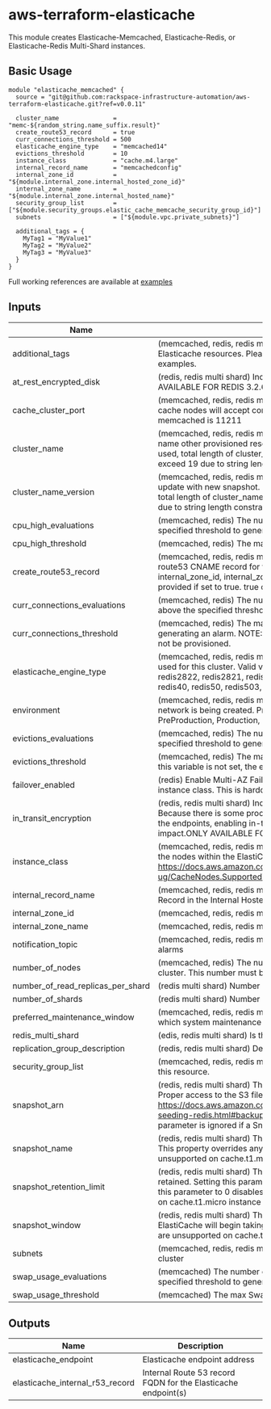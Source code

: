 # aws-terraform-elasticache

This module creates Elasticache-Memcached, Elasticache-Redis, or Elasticache-Redis Multi-Shard instances.

## Basic Usage

```HCL
module "elasticache_memcached" {
  source = "git@github.com:rackspace-infrastructure-automation/aws-terraform-elasticache.git?ref=v0.0.11"

  cluster_name               = "memc-${random_string.name_suffix.result}"
  create_route53_record      = true
  curr_connections_threshold = 500
  elasticache_engine_type    = "memcached14"
  evictions_threshold        = 10
  instance_class             = "cache.m4.large"
  internal_record_name       = "memcachedconfig"
  internal_zone_id           = "${module.internal_zone.internal_hosted_zone_id}"
  internal_zone_name         = "${module.internal_zone.internal_hosted_name}"
  security_group_list        = ["${module.security_groups.elastic_cache_memcache_security_group_id}"]
  subnets                    = ["${module.vpc.private_subnets}"]

  additional_tags = {
    MyTag1 = "MyValue1"
    MyTag2 = "MyValue2"
    MyTag3 = "MyValue3"
  }
}
```

Full working references are available at [examples](examples)

## Inputs

| Name | Description | Type | Default | Required |
|------|-------------|:----:|:-----:|:-----:|
| additional\_tags | (memcached, redis, redis multi shard) Additional tags to be added to the Elasticache resources. Please see examples directory in this repo for examples. | map | `<map>` | no |
| at\_rest\_encrypted\_disk | (redis, redis multi shard) Indicates whether to enable encryption at rest. ONLY AVAILABLE FOR REDIS 3.2.6, 4.0.10 AND 5.0.0. `true` or `false`. | string | `"false"` | no |
| cache\_cluster\_port | (memcached, redis, redis multi shard) The port number on which each of the cache nodes will accept connections. Default for redis is 6379. Default for memcached is 11211 | string | `""` | no |
| cluster\_name | (memcached, redis, redis multi shard) Name of Cluster. Will also be used to name other provisioned resources. If non empty cluster_name_version is being used, total length of cluster_name plus cluster_name_version should not exceed 19 due to string length constraints | string | n/a | yes |
| cluster\_name\_version | (memcached, redis, redis multi shard) NOTE: This needs to increment on update with new snapshot. If non empty cluster_name_version is being used, total length of cluster_name plus cluster_name_version should not exceed 19 due to string length constraints | string | `"v00"` | no |
| cpu\_high\_evaluations | (memcached, redis) The number of minutes CPU usage must remain above the specified threshold to generate an alarm. | string | `"5"` | no |
| cpu\_high\_threshold | (memcached, redis) The max CPU Usage % before generating an alarm. | string | `"90"` | no |
| create\_route53\_record | (memcached, redis, redis multi shard) Specifies whether or not to create a route53 CNAME record for the configuration/primary endpoint. internal_zone_id, internal_zone_name, and internal_record_name must be provided if set to true. true or false. | string | `"false"` | no |
| curr\_connections\_evaluations | (memcached, redis) The number of minutes current connections must remain above the specified threshold to generate an alarm. | string | `"5"` | no |
| curr\_connections\_threshold | (memcached, redis) The max number of current connections before generating an alarm. NOTE: If this variable is not set, the connections alarm will not be provisioned. | string | `""` | no |
| elasticache\_engine\_type | (memcached, redis, redis multi shard) The name of the cache engine to be used for this cluster. Valid values are: memcached14, redis28, redis2823, redis2822, redis2821, redis2819, redis286, redis32, redis326, redis3210, redis40, redis50, redis503, redis504 | string | n/a | yes |
| environment | (memcached, redis, redis multi shard) Application environment for which this network is being created. Preferred value are Development, Integration, PreProduction, Production, QA, Staging, or Test | string | `"Development"` | no |
| evictions\_evaluations | (memcached, redis) The number of minutes Evictions must remain above the specified threshold to generate an alarm. | string | `"5"` | no |
| evictions\_threshold | (memcached, redis) The max evictions before generating an alarm. NOTE: If this variable is not set, the evictions alarm will not be provisioned. | string | `""` | no |
| failover\_enabled | (redis) Enable Multi-AZ Failover. Failover is unsupported on the cache.t1.micro instance class. This is hardcoded as true for Redis multi-shard. | string | `"true"` | no |
| in\_transit\_encryption | (redis, redis multi shard) Indicates whether to enable encryption in transit. Because there is some processing needed to encrypt and decrypt the data at the endpoints, enabling in-transit encryption can have some performance impact.ONLY AVAILABLE FOR REDIS 3.2.6 AND 4.0.10. true or false | string | `"false"` | no |
| instance\_class | (memcached, redis, redis multi shard) The compute and memory capacity of the nodes within the ElastiCache cluster. Please see https://docs.aws.amazon.com/AmazonElastiCache/latest/mem-ug/CacheNodes.SupportedTypes.html for valid instance types. | string | n/a | yes |
| internal\_record\_name | (memcached, redis, redis multi shard) Record Name for the new Resource Record in the Internal Hosted Zone | string | `""` | no |
| internal\_zone\_id | (memcached, redis, redis multi shard) The Route53 Internal Hosted Zone ID | string | `""` | no |
| internal\_zone\_name | (memcached, redis, redis multi shard) LD for Internal Hosted Zone | string | `""` | no |
| notification\_topic | (memcached, redis, redis multi shard) SNS Topic ARN to notify if there are any alarms | string | `""` | no |
| number\_of\_nodes | (memcached, redis) The number of cache nodes within the ElastiCache cluster. This number must be grearter or equal 2 to enable automatic failover. | string | `"1"` | no |
| number\_of\_read\_replicas\_per\_shard | (redis multi shard) Number of read replicas per shard | string | `"2"` | no |
| number\_of\_shards | (redis multi shard) Number of shards | string | `"2"` | no |
| preferred\_maintenance\_window | (memcached, redis, redis multi shard) The weekly time range (in UTC) during which system maintenance can occur. Example: Sun:05:00-Sun:07:00 | string | `"Sun:05:00-Sun:07:00"` | no |
| redis\_multi\_shard | (edis, redis multi shard) Is this a redis multi-shard instance? true or false | string | `"false"` | no |
| replication\_group\_description | (redis, redis multi shard) Description of Replication Group | string | `"Elasticache"` | no |
| security\_group\_list | (memcached, redis, redis multi shard) A list of EC2 security groups to assign to this resource. | list | n/a | yes |
| snapshot\_arn | (redis, redis multi shard) The S3 ARN of a snapshot to use for cluster creation.  Proper access to the S3 file must be granted prior to building instance.  See https://docs.aws.amazon.com/AmazonElastiCache/latest/UserGuide/backups-seeding-redis.html#backups-seeding-redis-grant-access for details.  This parameter is ignored if a SnapshotName is provided. | string | `""` | no |
| snapshot\_name | (redis, redis multi shard) The name of a snapshot to use for cluster creation. This property overrides any value assigned to SnapshotArn. Snapshots are unsupported on cache.t1.micro instance class. | string | `""` | no |
| snapshot\_retention\_limit | (redis, redis multi shard) The number of days for which automated backups are retained. Setting this parameter to a positive number enables backups. Setting this parameter to 0 disables automated backups. Snapshots are unsupported on cache.t1.micro instance class. | string | `"7"` | no |
| snapshot\_window | (redis, redis multi shard) The daily time range (in UTC) during which ElastiCache will begin taking a daily snapshot of your node group. Snapshots are unsupported on cache.t1.micro instance class. | string | `"03:00-05:00"` | no |
| subnets | (memcached, redis, redis multi shard) List of subnets for use with this cache cluster | list | n/a | yes |
| swap\_usage\_evaluations | (memcached) The number of minutes SwapUsage must remain above the specified threshold to generate an alarm | string | `"5"` | no |
| swap\_usage\_threshold | (memcached) The max SwapUsage before generating an alarm | string | `"52428800"` | no |

## Outputs

| Name | Description |
|------|-------------|
| elasticache\_endpoint | Elasticache endpoint address |
| elasticache\_internal\_r53\_record | Internal Route 53 record FQDN for the Elasticache endpoint(s) |

